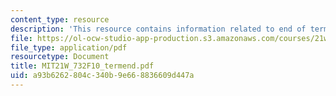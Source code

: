```yaml
---
content_type: resource
description: 'This resource contains information related to end of term report outline. '
file: https://ol-ocw-studio-app-production.s3.amazonaws.com/courses/21w-732-science-writing-and-new-media-fall-2010/a93b6262804c340b9e668836609d447a_MIT21W_732F10_termend.pdf
file_type: application/pdf
resourcetype: Document
title: MIT21W_732F10_termend.pdf
uid: a93b6262-804c-340b-9e66-8836609d447a
---
```

